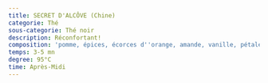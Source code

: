 ```yaml
---
title: SECRET D'ALCÔVE (Chine)
categorie: Thé
sous-categorie: Thé noir
description: Réconfortant!
composition: 'pomme, épices, écorces d''orange, amande, vanille, pétales de carthame'
temps: 3-5 mn
degree: 95°C
time: Après-Midi
---
```



